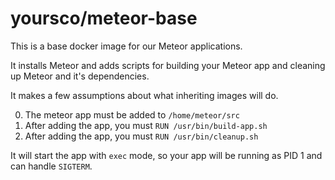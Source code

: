 # yoursco/meteor-base

This is a base docker image for our Meteor applications.

It installs Meteor and adds scripts for building your Meteor app and cleaning up Meteor and it's dependencies.

It makes a few assumptions about what inheriting images will do.

0. The meteor app must be added to `/home/meteor/src`
0. After adding the app, you must `RUN /usr/bin/build-app.sh`
0. After adding the app, you must `RUN /usr/bin/cleanup.sh`

It will start the app with `exec` mode, so your app will be running as PID 1 and can handle `SIGTERM`.

